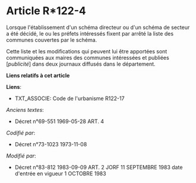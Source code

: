 # Article R*122-4

Lorsque l'établissement d'un schéma directeur ou d'un schéma de secteur a été décidé, le ou les préfets intéressés fixent par
arrêté la liste des communes couvertes par le schéma.

Cette liste et les modifications qui peuvent lui être apportées sont communiquées aux maires des communes intéressées et
publiées [*publicité*] dans deux journaux diffusés dans le département.

**Liens relatifs à cet article**

**Liens**:

  - TXT_ASSOCIE: Code de l'urbanisme R122-17

_Anciens textes_:

  - Décret n°69-551 1969-05-28 ART. 4

_Codifié par_:

  - Décret n°73-1023 1973-11-08

_Modifié par_:

  - Décret n°83-812 1983-09-09 ART. 2 JORF 11 SEPTEMBRE 1983 date d'entrée en vigueur 1 OCTOBRE 1983
